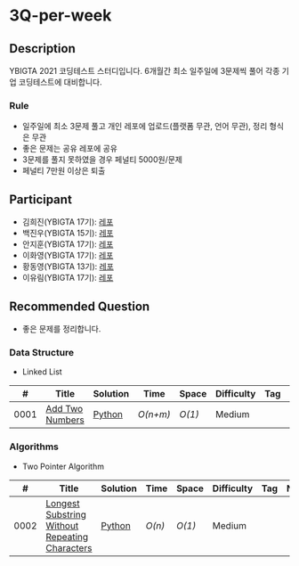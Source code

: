 # 3Q-per-week

## Description
YBIGTA 2021 코딩테스트 스터디입니다. 6개월간 최소 일주일에 3문제씩 풀어 각종 기업 코딩테스트에 대비합니다.

### Rule
- 일주일에 최소 3문제 풀고 개인 레포에 업로드(플랫폼 무관, 언어 무관), 정리 형식은 무관
- 좋은 문제는 공유 레포에 공유
- 3문제를 풀지 못하였을 경우 페널티 5000원/문제
- 페널티 7만원 이상은 퇴출

## Participant
- 김희진(YBIGTA 17기): [레포](https://github.com/gimmizz/Data-Structure-Algorithm)
- 백진우(YBIGTA 15기): [레포]()
- 안지훈(YBIGTA 17기): [레포](https://github.com/namsick96/algoritm_prac)
- 이화영(YBIGTA 17기): [레포](https://github.com/2hwayoung/AlgorithmStudy)
- 황동영(YBIGTA 13기): [레포](https://github.com/y0ngjaenious/Leetcode)
- 이유림(YBIGTA 17기): [레포](https://github.com/yourimlee/algorithm_practice)
## Recommended Question
- 좋은 문제를 정리합니다.

### Data Structure
- Linked List

|  #  | Title           |  Solution       |  Time           | Space           | Difficulty    | Tag          | Note| 
|-----|---------------- | --------------- | --------------- | --------------- | ------------- |--------------|-----|
0001 | [Add Two Numbers](https://leetcode.com/problems/add-two-numbers/) | [Python](./DataStructure/LinkedList/add_two_numbers.py) | _O(n+m)_       | _O(1)_          | Medium         |||
### Algorithms
- Two Pointer Algorithm

|  #  | Title           |  Solution       |  Time           | Space           | Difficulty    | Tag          | Note| 
|-----|---------------- | --------------- | --------------- | --------------- | ------------- |--------------|-----|
0002 | [Longest Substring Without Repeating Characters](https://leetcode.com/problems/longest-substring-without-repeating-characters/) | [Python](./Algorithms/Two%20Pointer(Sliding%20Window)/longest_substring_without_repeating_characters.py) | _O(n)_       | _O(1)_          | Medium         |||
